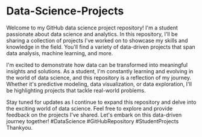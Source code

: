 # Data-Science-Projects
Welcome to my GitHub data science project repository! 
I'm a student passionate about data science and analytics.
In this repository, I'll be sharing a collection of projects I've worked on to showcase my skills and knowledge in the field.
You'll find a variety of data-driven projects that span data analysis, machine learning, and more.

I'm excited to demonstrate how data can be transformed into meaningful insights and solutions. 
As a student, I'm constantly learning and evolving in the world of data science, and this repository is a reflection of my journey. 
Whether it's predictive modeling, data visualization, or data exploration, I'll be highlighting projects that tackle real-world problems.

Stay tuned for updates as I continue to expand this repository and delve into the exciting world of data science.
Feel free to explore and provide feedback on the projects I've shared.
Let's embark on this data-driven journey together! 
#DataScience 
#GitHubRepository 
#StudentProjects
Thankyou.
